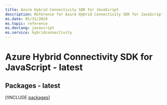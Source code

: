 ```yaml
---
title: Azure Hybrid Connectivity SDK for JavaScript
description: Reference for Azure Hybrid Connectivity SDK for JavaScript
ms.date: 05/31/2024
ms.topic: reference
ms.devlang: javascript
ms.service: hybridconnectivity
---
```

# Azure Hybrid Connectivity SDK for JavaScript - latest
## Packages - latest
[!INCLUDE [packages](hybrid-connectivity-index.md)]